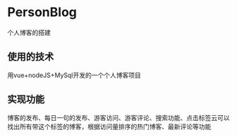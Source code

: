 # PersonBlog
个人博客的搭建
## 使用的技术
用vue+nodeJS+MySql开发的一个个人博客项目
## 实现功能
博客的发布、每日一句的发布、游客访问、游客评论、搜索功能、点击标签云可以找出所有带这个标签的博客，根据访问量排序的热门博客、最新评论等功能
